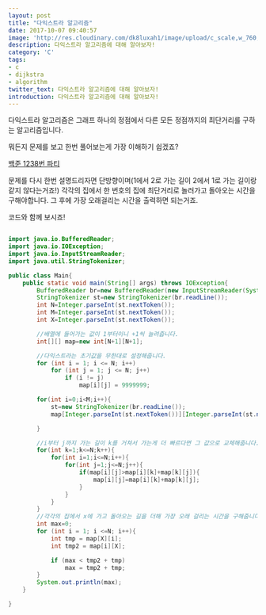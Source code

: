 ```yaml
---
layout: post
title: "다익스트라 알고리즘"
date: 2017-10-07 09:40:57
image: 'http://res.cloudinary.com/dk8luxah1/image/upload/c_scale,w_760,h_400/v1507369432/dijkstra.jpg'
description: 다익스트라 알고리즘에 대해 알아보자!
category: 'C'
tags:
- c
- dijkstra
- algorithm
twitter_text: 다익스트라 알고리즘에 대해 알아보자!
introduction: 다익스트라 알고리즘에 대해 알아보자!
---
```


다익스트라 알고리즘은 그래프 하나의 정점에서 다른 모든 정점까지의 최단거리를 구하는 알고리즘입니다.

뭐든지 문제를 보고 한번 풀어보는게 가장 이해하기 쉽겠죠?

[백준 1238번 파티](https://www.acmicpc.net/problem/1238)

문제를 다시 한번 설명드리자면 단방향이며(1에서 2로 가는 길이 2에서 1로 가는 길이랑 같지 않다는거죠!) 각각의 집에서 한 번호의 집에 최단거리로 놀러가고 돌아오는 시간을 구해야합니다. 그 후에 가장 오래걸리는 시간을 출력하면 되는거죠.

코드와 함께 보시죠!

```java

import java.io.BufferedReader;
import java.io.IOException;
import java.io.InputStreamReader;
import java.util.StringTokenizer;

public class Main{
	public static void main(String[] args) throws IOException{
		BufferedReader br=new BufferedReader(new InputStreamReader(System.in));
		StringTokenizer st=new StringTokenizer(br.readLine());
		int N=Integer.parseInt(st.nextToken());
		int M=Integer.parseInt(st.nextToken());
		int X=Integer.parseInt(st.nextToken());

		//배열에 들어가는 값이 1부터이니 +1씩 늘려줍니다.
		int[][] map=new int[N+1][N+1];

		//다익스트라는 초기값을 무한대로 설정해줍니다.
	    for (int i = 1; i <= N; i++)
	        for (int j = 1; j <= N; j++)
	            if (i != j)
	                map[i][j] = 9999999;

		for(int i=0;i<M;i++){
			st=new StringTokenizer(br.readLine());
			map[Integer.parseInt(st.nextToken())][Integer.parseInt(st.nextToken())]=Integer.parseInt(st.nextToken());

		}

		//i부터 j까지 가는 길이 k를 거쳐서 가는게 더 빠르다면 그 값으로 교체해줍니다.
		for(int k=1;k<=N;k++){
			for(int i=1;i<=N;i++){
				for(int j=1;j<=N;j++){
					if(map[i][j]>map[i][k]+map[k][j]){
						map[i][j]=map[i][k]+map[k][j];
					}
				}
			}
		}
        //각각의 집에서 x에 가고 돌아오는 길을 더해 가장 오래 걸리는 시간을 구해줍니다.
		int max=0;
		for (int i = 1; i <=N; i++){
	        int tmp = map[X][i];
	        int tmp2 = map[i][X];

	        if (max < tmp2 + tmp)
	            max = tmp2 + tmp;
	    }
	    System.out.println(max);
    }

}

```

























